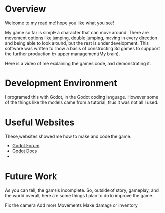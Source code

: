 # Overview
Welcome to my read me! hope you like what you see!

My game so far is simply a character that can move around. 
There are movement options like jumping, double jumping, moving in every direction and being able to look around, but the rest is under development. 
This software was written to show a basis of constructing 3d games to suppport the further production by upper management(My brain).  

Here is a video of me explaining the games code, and demonstrating it.


# Development Environment
I programed this with Godot, in the Godot coding language. However some of the things like the models came from a tutorial, thus it was not all I used.

# Useful Websites
These,websites showed me how to make and code the game.

* [Godot Forum](https://forum.godotengine.org)
* [Godot Docs](docs.godotengine.org/en/stable/index.html)
* 
# Future Work
As you can tell, the gameis incomplete. So, outside of story, gameplay, and the world overall, here are some things I plan to do to improve the game.

Fix the camera
Add more Movements
Make damage or inventory
